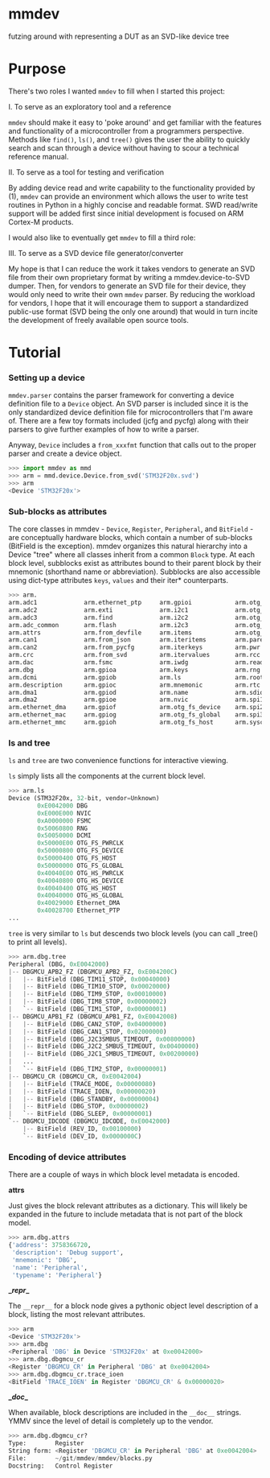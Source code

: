 # mmdev
futzing around with representing a DUT as an SVD-like device tree


# Purpose

There's two roles I wanted ``mmdev`` to fill when I started this project:

I. To serve as an exploratory tool and a reference

``mmdev`` should make it easy to 'poke around' and get familiar with the
features and functionality of a microcontroller from a programmers
perspective. Methods like ``find()``, ``ls()``, and ``tree()`` gives the user
the ability to quickly search and scan through a device without having to scour
a technical reference manual.

II. To serve as a tool for testing and verification

By adding device read and write capability to the functionality provided by (1),
``mmdev`` can provide an environment which allows the user to write test
routines in Python in a highly concise and readable format. SWD read/write
support will be added first since initial development is focused on ARM Cortex-M
products.

I would also like to eventually get ``mmdev`` to fill a third role:

III. To serve as a SVD device file generator/converter

My hope is that I can reduce the work it takes vendors to generate an SVD file
from their own proprietary format by writing a mmdev.device-to-SVD dumper. Then,
for vendors to generate an SVD file for their device, they would only need to
write their own ``mmdev`` parser. By reducing the workload for vendors, I hope
that it will encourage them to support a standardized public-use format (SVD
being the only one around) that would in turn incite the development of freely
available open source tools.


# Tutorial

### Setting up a device

``mmdev.parser`` contains the parser framework for converting a device definition file to a ``Device`` object. An SVD parser is included since it is the only standardized device definition file for microcontrollers that I'm aware of. There are a few toy formats included (jcfg and pycfg) along with their parsers to give further examples of how to write a parser.

Anyway, ``Device`` includes a ``from_xxxfmt`` function that calls out to the proper parser and create a device object.

```python
>>> import mmdev as mmd
>>> arm = mmd.device.Device.from_svd('STM32F20x.svd')
>>> arm
<Device 'STM32F20x'>
```

### Sub-blocks as attributes

The core classes in mmdev - ``Device``, ``Register``, ``Peripheral``, and ``BitField`` - are conceptually hardware blocks, which contain a number of sub-blocks (BitField is the exception). mmdev organizes this natural hierarchy into a Device "tree" where all classes inherit from a common ``Block`` type. At each block level, subblocks exist as attributes bound to their parent block by their mnemonic (shorthand name or abbreviation). Subblocks are also accessible using dict-type attributes ``keys``, ``values`` and their iter* counterparts.

```python
>>> arm.
arm.adc1             arm.ethernet_ptp     arm.gpioi            arm.otg_fs_pwrclk    arm.tim1             arm.tree
arm.adc2             arm.exti             arm.i2c1             arm.otg_hs_device    arm.tim10            arm.typename
arm.adc3             arm.find             arm.i2c2             arm.otg_hs_global    arm.tim11            arm.uart4
arm.adc_common       arm.flash            arm.i2c3             arm.otg_hs_host      arm.tim12            arm.uart5
arm.attrs            arm.from_devfile     arm.items            arm.otg_hs_pwrclk    arm.tim13            arm.usart1
arm.can1             arm.from_json        arm.iteritems        arm.parent           arm.tim14            arm.usart2
arm.can2             arm.from_pycfg       arm.iterkeys         arm.pwr              arm.tim2             arm.usart3
arm.crc              arm.from_svd         arm.itervalues       arm.rcc              arm.tim3             arm.usart6
arm.dac              arm.fsmc             arm.iwdg             arm.read             arm.tim4             arm.values
arm.dbg              arm.gpioa            arm.keys             arm.rng              arm.tim5             arm.vendor
arm.dcmi             arm.gpiob            arm.ls               arm.root             arm.tim6             arm.width
arm.description      arm.gpioc            arm.mnemonic         arm.rtc              arm.tim7             arm.write
arm.dma1             arm.gpiod            arm.name             arm.sdio             arm.tim8             arm.wwdg
arm.dma2             arm.gpioe            arm.nvic             arm.spi1             arm.tim9             
arm.ethernet_dma     arm.gpiof            arm.otg_fs_device    arm.spi2             arm.to_gdbinit       
arm.ethernet_mac     arm.gpiog            arm.otg_fs_global    arm.spi3             arm.to_json          
arm.ethernet_mmc     arm.gpioh            arm.otg_fs_host      arm.syscfg           arm.to_ordered_dict  
```

### ls and tree
``ls`` and ``tree`` are two convenience functions for interactive viewing.

``ls`` simply lists all the components at the current block level.

```python
>>> arm.ls
Device (STM32F20x, 32-bit, vendor=Unknown)
        0xE0042000 DBG
        0xE000E000 NVIC
        0xA0000000 FSMC
        0x50060800 RNG
        0x50050000 DCMI
        0x50000E00 OTG_FS_PWRCLK
        0x50000800 OTG_FS_DEVICE
        0x50000400 OTG_FS_HOST
        0x50000000 OTG_FS_GLOBAL
        0x40040E00 OTG_HS_PWRCLK
        0x40040800 OTG_HS_DEVICE
        0x40040400 OTG_HS_HOST
        0x40040000 OTG_HS_GLOBAL
        0x40029000 Ethernet_DMA
        0x40028700 Ethernet_PTP
...
```

``tree`` is very similar to ``ls`` but descends two block levels (you can call _tree() to print all levels).

```python
>>> arm.dbg.tree
Peripheral (DBG, 0xE0042000)
|-- DBGMCU_APB2_FZ (DBGMCU_APB2_FZ, 0xE004200C)
|   |-- BitField (DBG_TIM11_STOP, 0x00040000)
|   |-- BitField (DBG_TIM10_STOP, 0x00020000)
|   |-- BitField (DBG_TIM9_STOP, 0x00010000)
|   |-- BitField (DBG_TIM8_STOP, 0x00000002)
|   `-- BitField (DBG_TIM1_STOP, 0x00000001)
|-- DBGMCU_APB1_FZ (DBGMCU_APB1_FZ, 0xE0042008)
|   |-- BitField (DBG_CAN2_STOP, 0x04000000)
|   |-- BitField (DBG_CAN1_STOP, 0x02000000)
|   |-- BitField (DBG_J2C3SMBUS_TIMEOUT, 0x00800000)
|   |-- BitField (DBG_J2C2_SMBUS_TIMEOUT, 0x00400000)
|   |-- BitField (DBG_J2C1_SMBUS_TIMEOUT, 0x00200000)
|   ...
|   `-- BitField (DBG_TIM2_STOP, 0x00000001)
|-- DBGMCU_CR (DBGMCU_CR, 0xE0042004)
|   |-- BitField (TRACE_MODE, 0x00000080)
|   |-- BitField (TRACE_IOEN, 0x00000020)
|   |-- BitField (DBG_STANDBY, 0x00000004)
|   |-- BitField (DBG_STOP, 0x00000002)
|   `-- BitField (DBG_SLEEP, 0x00000001)
`-- DBGMCU_IDCODE (DBGMCU_IDCODE, 0xE0042000)
    |-- BitField (REV_ID, 0x00100000)
    `-- BitField (DEV_ID, 0x0000000C)
```

### Encoding of device attributes

There are a couple of ways in which block level metadata is encoded.

**attrs**

Just gives the block relevant attributes as a dictionary. This will likely be expanded in the future to include metadata that is not part of the block model.

```python
>>> arm.dbg.attrs
{'address': 3758366720,
 'description': 'Debug support',
 'mnemonic': 'DBG',
 'name': 'Peripheral',
 'typename': 'Peripheral'}
```

**\__repr__**

The ``__repr__`` for a block node gives a pythonic object level description of a block, listing the most relevant attributes.

```python
>>> arm
<Device 'STM32F20x'>
>>> arm.dbg
<Peripheral 'DBG' in Device 'STM32F20x' at 0xe0042000>
>>> arm.dbg.dbgmcu_cr
<Register 'DBGMCU_CR' in Peripheral 'DBG' at 0xe0042004>
>>> arm.dbg.dbgmcu_cr.trace_ioen
<BitField 'TRACE_IOEN' in Register 'DBGMCU_CR' & 0x00000020>
```

**\__doc__**

When available, block descriptions are included in the ``__doc__`` strings. YMMV since the level of detail is completely up to the vendor.

```python
>>> arm.dbg.dbgmcu_cr?
Type:        Register
String form: <Register 'DBGMCU_CR' in Peripheral 'DBG' at 0xe0042004>
File:        ~/git/mmdev/mmdev/blocks.py
Docstring:   Control Register
```
